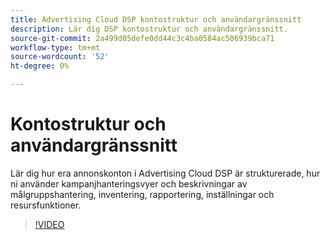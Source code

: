 ```yaml
---
title: Advertising Cloud DSP kontostruktur och användargränssnitt
description: Lär dig DSP kontostruktur och användargränssnitt.
source-git-commit: 2a499d05defe0dd44c3c4ba0584ac506939bca71
workflow-type: tm+mt
source-wordcount: '52'
ht-degree: 0%

---
```


# Kontostruktur och användargränssnitt

Lär dig hur era annonskonton i Advertising Cloud DSP är strukturerade, hur ni använder kampanjhanteringsvyer och beskrivningar av målgruppshantering, inventering, rapportering, inställningar och resursfunktioner.

>[!VIDEO](https://video.tv.adobe.com/v/339206)
